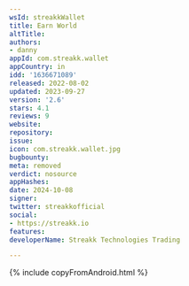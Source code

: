 ```yaml
---
wsId: streakkWallet
title: Earn World
altTitle: 
authors:
- danny
appId: com.streakk.wallet
appCountry: in
idd: '1636671089'
released: 2022-08-02
updated: 2023-09-27
version: '2.6'
stars: 4.1
reviews: 9
website: 
repository: 
issue: 
icon: com.streakk.wallet.jpg
bugbounty: 
meta: removed
verdict: nosource
appHashes: 
date: 2024-10-08
signer: 
twitter: streakkofficial
social:
- https://streakk.io
features: 
developerName: Streakk Technologies Trading

---
```


{% include copyFromAndroid.html %}
